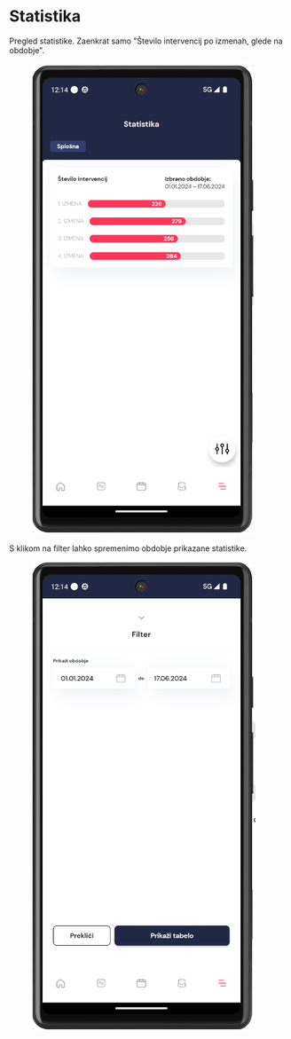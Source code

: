 # Statistika

Pregled statistike. Zaenkrat samo "Število intervencij po izmenah, glede na obdobje".

<figure><img src="../../.gitbook/assets/image (226).png" alt=""><figcaption></figcaption></figure>

S klikom na filter lahko spremenimo obdobje prikazane statistike.

<figure><img src="../../.gitbook/assets/image (227).png" alt=""><figcaption></figcaption></figure>
